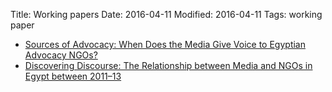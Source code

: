 Title: Working papers
Date: 2016-04-11
Modified: 2016-04-11
Tags: working paper

- [Sources of Advocacy: When Does the Media Give Voice to Egyptian Advocacy NGOs?](https://www.andrewheiss.com/files/research/2014-heiss-rogerson-sources.pdf)
- [Discovering Discourse: The Relationship between Media and NGOs in Egypt between 2011–13](https://www.andrewheiss.com/files/research/2014-heiss-rogerson-discourse.pdf)
